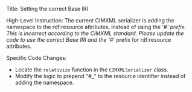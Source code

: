 Title: Setting the correct Base IRI

High-Level Instruction: The current CIMXML serializer is adding the namespace to the rdf:resource attributes, instead of using the '#_' prefix. This is incorrect according to the CIMXML standard. Please update the code to use the correct Base IRI and the '#_' prefix for rdf:resource attributes.

Specific Code Changes:

* Locate the `relativize` function in the `CIMXMLSerializer` class. 
* Modify the logic to prepend "#_" to the resource identifier instead of adding the namespace.